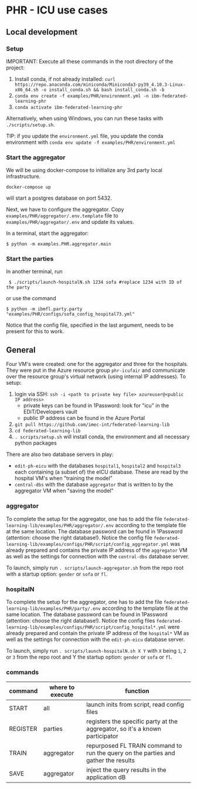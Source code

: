 # PHR - ICU use cases

## Local development
### Setup

IMPORTANT: Execute all these commands in the root directory of the project:

1. Install conda, if not already installed: `curl https://repo.anaconda.com/miniconda/Miniconda3-py39_4.10.3-Linux-x86_64.sh -o install_conda.sh && bash install_conda.sh -b`
2. `conda env create -f examples/PHR/environment.yml -n ibm-federated-learning-phr`
3. `conda activate ibm-federated-learning-phr`

Alternatively, when using Windows, you can run these tasks with `./scripts/setup.sh`. 

TIP: if you update the `environment.yml` file, you update the conda environment with `conda env update -f examples/PHR/environment.yml`

### Start the aggregator

We will be using docker-compose to initialize any 3rd party local infrastructure.

    docker-compose up 

will start a postgres database on port 5432.

Next, we have to configure the aggregator.
Copy `examples/PHR/aggregator/.env.template` file to `examples/PHR/aggregator/.env` and update its values.

In a terminal, start the aggregator:

    $ python -m examples.PHR.aggregator.main

### Start the parties

In another terminal, run

     $ ./scripts/launch-hospitalN.sh 1234 sofa #replace 1234 with ID of the party

or use the command

    $ python -m ibmfl.party.party "examples/PHR/configs/sofa_config_hospital73.yml"


Notice that the config file, specified in the last argument, needs to be present for this to work.
    
## General

Four VM's were created: one for the aggregator and three for the hospitals. They were put in the Azure resource group `phr-icufair` and communicate over the resource group's virtual network (using internal IP addresses). To setup:
 1. login via SSH: `ssh -i <path to private key file> azureuser@<public IP address>`
     - private keys can be found in 1Password: look for "icu" in the EDiT/Developers vault
     - public IP address can be found in the Azure Portal
 2. `git pull https://github.com/imec-int/federated-learning-lib`
 3. `cd federated-learning-lib`
 4. `. scripts/setup.sh` will install conda, the environment and all necessary python packages

There are also two database servers in play:
 - `edit-ph-eicu` with the databases `hospital1`, `hospital2` and `hospital3` each containing (a subset of) the eICU database. These are read by the hospital VM's when "training the model"
 - `central-dbs` with the database `aggregator` that is written to by the aggregator VM when "saving the model"

### aggregator

To complete the setup for the aggregator, one has to add the file `federated-learning-lib/examples/PHR/aggregator/.env` according to the template file at the same location. The database password can be found in 1Password (attention: choose the right database!). Notice the config file `federated-learning-lib/examples/configs/PHR/script/config_aggregator.yml` was already prepared and contains the private IP address of the `aggregator` VM as well as the settings for connection with the `central-dbs` database server.

To launch, simply run `. scripts/launch-aggregator.sh` from the repo root with a startup option: `gender` or `sofa` or `fl`.

### hospitalN

To complete the setup for the aggregator, one has to add the file `federated-learning-lib/examples/PHR/party/.env` according to the template file at the same location. The database password can be found in 1Password (attention: choose the right database!). Notice the config files `federated-learning-lib/examples/configs/PHR/script/config_hospital*.yml` were already prepared and contain the private IP address of the `hospital*` VM as well as the settings for connection with the `edit-ph-eicu` database server.

To launch, simply run `. scripts/launch-hospitalN.sh X Y` with `X` being `1`, `2` or `3` from the repo root and Y the startup option: `gender` or `sofa` or `fl`.

### commands

|command|where to execute|function|
|---|---|---|
|START|all|launch inits from script, read config files|
|REGISTER|parties| registers the specific party at the aggregator, so it's a known participator|
|TRAIN|aggregator| repurposed FL TRAIN command to run the query on the parties and gather the results|
|SAVE|aggregator|inject the query results in the application dB|
